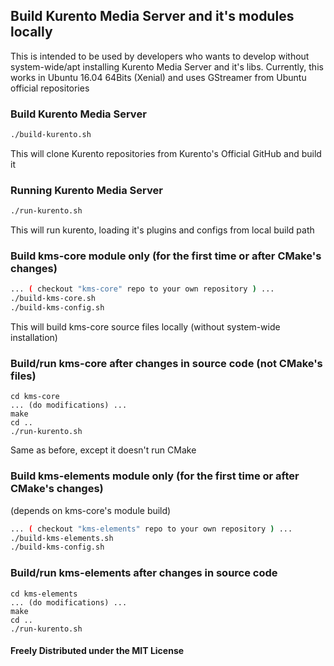 ## Build Kurento Media Server and it's modules locally
This is intended to be used by developers who wants to develop without
system-wide/apt installing Kurento Media Server and it's libs.
Currently, this works in Ubuntu 16.04 64Bits (Xenial) and uses GStreamer from Ubuntu
official repositories

### Build Kurento Media Server
```bash
./build-kurento.sh
```
This will clone Kurento repositories from Kurento's Official GitHub and build it

### Running Kurento Media Server
```bash
./run-kurento.sh
```
This will run kurento, loading it's plugins and configs from local build path

### Build kms-core module only (for the first time or after CMake's changes)
```bash
... ( checkout "kms-core" repo to your own repository ) ...
./build-kms-core.sh
./build-kms-config.sh
```
This will build kms-core source files locally (without system-wide installation)

### Build/run kms-core after changes in source code (not CMake's files)
```
cd kms-core
... (do modifications) ...
make
cd ..
./run-kurento.sh
```
Same as before, except it doesn't run CMake

### Build kms-elements module only (for the first time or after CMake's changes)
(depends on kms-core's module build)
```bash
... ( checkout "kms-elements" repo to your own repository ) ...
./build-kms-elements.sh
./build-kms-config.sh
```

### Build/run kms-elements after changes in source code
```
cd kms-elements
... (do modifications) ...
make
cd ..
./run-kurento.sh
```

#### Freely Distributed under the MIT License
